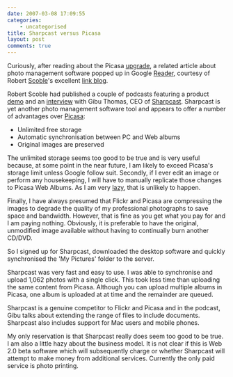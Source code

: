 ```yaml
---
date: 2007-03-08 17:09:55
categories:
    - uncategorised
title: Sharpcast versus Picasa
layout: post
comments: true
---
```

Curiously, after reading about the Picasa
[upgrade](http://www.nbrightside.com/blog/2007/03/08/picasa-web-albums-upgraded-to-1gb/),
a related article about photo management software popped up in Google
[Reader](http://www.nbrightside.com/blog/2007/02/18/resisting-the-lure-of-google-reader/),
courtesy of Robert [Scoble](http://scobleizer.com/)'s excellent
[link blog](http://www.google.com/reader/shared/14480565058256660224).

Robert Scoble had published a couple of podcasts featuring a product
[demo](http://www.podtech.net/home/technology/2313/sharpcast-demo-brings-simple-way-to-manage-photos)
and an
[interview](http://www.podtech.net/home/technology/2312/talking-about-web-20-photo-and-file-sync)
with Gibu Thomas, CEO of [Sharpcast](https://www.sharpcast.com/).
Sharpcast is yet another photo management software tool and appears to
offer a number of advantages over [Picasa](http://picasa.google.com/):

-   Unlimited free storage
-   Automatic synchronisation between PC and Web albums
-   Original images are preserved

The unlimited storage seems too good to be true and is very useful
because, at some point in the near future, I am likely to exceed
Picasa's storage limit unless Google follow suit.
Secondly, if I ever edit an image or perform any housekeeping, I will
have to manually replicate those changes to Picasa Web Albums. As I am
very
[lazy](http://www.nbrightside.com/blog/2006/01/27/unix-for-lazy-people/),
that is unlikely to happen.

Finally, I have always presumed that Flickr and Picasa are compressing
the images to degrade the quality of my professional photographs to save
space and bandwidth. However, that is fine as you get what you pay for
and I am paying nothing. Obviously, it is preferable to have the
original, unmodified image available without having to continually burn
another CD/DVD.

So I signed up for Sharpcast, downloaded the desktop software and
quickly synchronised the 'My Pictures' folder to the server.

Sharpcast was very fast and easy to use. I was able to synchronise and
upload 1,062 photos with a single click. This took less time than
uploading the same content from Picasa. Although you can upload multiple
albums in Picasa, one album is uploaded at at time and the remainder are
queued.

Sharpcast is a genuine competitor to Flickr and Picasa and in the
podcast, Gibu talks about extending the range of files to include
documents. Sharpcast also includes support for Mac users and mobile
phones.

My only reservation is that Sharpcast really does seem too good to be
true. I am also a little hazy about the business model. It is not clear
if this is Web 2.0 beta software which will subsequently charge or
whether Sharpcast will attempt to make money from additional services.
Currently the only paid service is photo printing.
